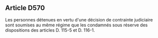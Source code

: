 Article D570
----
Les personnes détenues en vertu d'une décision de contrainte judiciaire sont
soumises au même régime que les condamnés sous réserve des dispositions des
articles D. 115-5 et D. 116-1.

